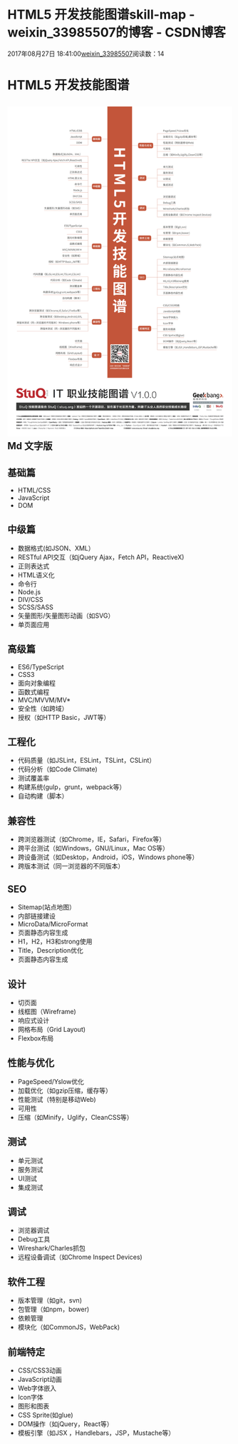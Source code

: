 # HTML5 开发技能图谱skill-map - weixin_33985507的博客 - CSDN博客
2017年08月27日 18:41:00[weixin_33985507](https://me.csdn.net/weixin_33985507)阅读数：14
# HTML5 开发技能图谱
![HTML5 脑图](https://github.com/TeamStuQ/skill-map/blob/master/data/designbyStuQ/png-HTML5-by-StuQ.png)
Md 文字版
----
## 基础篇
- HTML/CSS
- JavaScript
- DOM
## 中级篇
- 数据格式(如JSON、XML）
- RESTful API交互（如jQuery Ajax，Fetch API，ReactiveX)
- 正则表达式
- HTML语义化
- 命令行
- Node.js
- DIV/CSS
- SCSS/SASS
- 矢量图形/矢量图形动画（如SVG）
- 单页面应用
## 高级篇
- ES6/TypeScript
- CSS3
- 面向对象编程
- 函数式编程
- MVC/MVVM/MV*
- 安全性（如跨域）
- 授权（如HTTP Basic，JWT等）
## 工程化
- 代码质量（如JSLint，ESLint，TSLint，CSLint）
- 代码分析（如Code Climate)
- 测试覆盖率
- 构建系统(gulp，grunt，webpack等）
- 自动构建（脚本）
## 兼容性
- 跨浏览器测试（如Chrome，IE，Safari，Firefox等）
- 跨平台测试（如Windows，GNU/Linux，Mac OS等）
- 跨设备测试（如Desktop，Android，iOS，Windows phone等）
- 跨版本测试（同一浏览器的不同版本）
## SEO
- Sitemap(站点地图）
- 内部链接建设
- MicroData/MicroFormat
- 页面静态内容生成
- H1，H2，H3和strong使用
- Title，Description优化
- 页面静态内容生成
## 设计
- 切页面
- 线框图（Wireframe)
- 响应式设计
- 网格布局（Grid Layout)
- Flexbox布局
## 性能与优化
- PageSpeed/Yslow优化
- 加载优化（如gzip压缩，缓存等）
- 性能测试（特别是移动Web)
- 可用性
- 压缩（如Minify，Uglify，CleanCSS等）
## 测试
- 单元测试
- 服务测试
- UI测试
- 集成测试
## 调试
- 浏览器调试
- Debug工具
- Wireshark/Charles抓包
- 远程设备调试（如Chrome Inspect Devices)
## 软件工程
- 版本管理（如git，svn)
- 包管理（如npm，bower)
- 依赖管理
- 模块化（如CommonJS，WebPack)
## 前端特定
- CSS/CSS3动画
- JavaScript动画
- Web字体嵌入
- Icon字体
- 图形和图表
- CSS Sprite(如glue)
- DOM操作（如jQuery，React等）
- 模板引擎（如JSX	，Handlebars，JSP，Mustache等）
